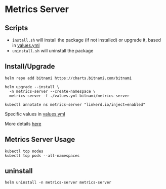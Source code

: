 # Metrics Server

## Scripts
 - `install.sh` will install the package (if not installed) or upgrade it, based in [values.yml](values.yml)
 - `uninstall.sh` will uninstall the package

## Install/Upgrade
```
helm repo add bitnami https://charts.bitnami.com/bitnami

helm upgrade --install \
  -n metrics-server --create-namespace \
  metrics-server -f ./values.yml bitnami/metrics-server

kubectl annotate ns metrics-server "linkerd.io/inject=enabled"
```
Specific values in [values.yml](values.yml)

More details [here](https://github.com/bitnami/charts/tree/master/bitnami/metrics-server)

## Metrics Server Usage
```
kubectl top nodes
kubectl top pods --all-namespaces
```

## uninstall
```
helm uninstall -n metrics-server metrics-server
```
